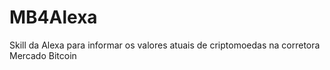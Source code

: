 # MB4Alexa
Skill da Alexa para informar os valores atuais de criptomoedas na corretora Mercado Bitcoin
